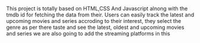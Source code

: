 This project is totally based on HTML,CSS And Javascript alnong with the tmdb id for fetching the data from their. Users can easily track the latest and upcoming movies and series accroding to their interest, they select the genre as per there taste and see the latest, oldest and upcoming movies and series we are also going to add the streaming platforms in this
